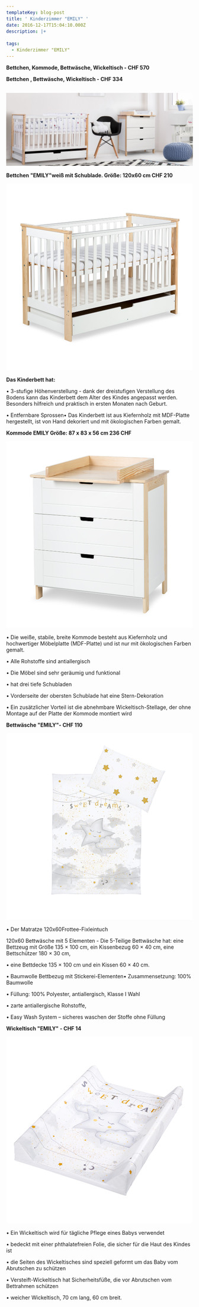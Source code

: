 ```yaml
---
templateKey: blog-post
title: ' Kinderzimmer "EMILY" '
date: 2016-12-17T15:04:10.000Z
description: |+

tags:
  - Kinderzimmer "EMILY"
---
```

**Bettchen, Kommode, Bettwäsche, Wickeltisch - CHF 570**                                                       

**Bettchen , Bettwäsche, Wickeltisch - CHF 334**

## 

![](https://raw.githubusercontent.com/koniarek/jamlanding/master/static/img/emily7.jpg)

**Bettchen "EMILY"weiß mit Schublade. Größe: 120x60 cm CHF 210** 

![](https://raw.githubusercontent.com/koniarek/jamlanding/master/static/img/emily2.jpg)

**Das Kinderbett hat:**

• 3-stufige Höhenverstellung - dank der dreistufigen Verstellung des Bodens kann das Kinderbett dem Alter des Kindes angepasst werden. Besonders hilfreich und praktisch in ersten Monaten nach Geburt.

• Entfernbare Sprossen• Das Kinderbett ist aus Kiefernholz mit MDF-Platte hergestellt, ist von Hand dekoriert und mit ökologischen Farben gemalt.

**Kommode EMILY Größe: 87 x 83 x 56 cm 236 CHF**

![](https://raw.githubusercontent.com/koniarek/jamlanding/master/static/img/emily3.jpg)

• Die weiße, stabile, breite Kommode besteht aus Kiefernholz und hochwertiger Möbelplatte (MDF-Platte) und ist nur mit ökologischen Farben gemalt.

• Alle Rohstoffe sind antiallergisch

• Die Möbel sind sehr geräumig und funktional

• hat drei tiefe Schubladen

• Vorderseite der obersten Schublade hat eine Stern-Dekoration

• Ein zusätzlicher Vorteil ist die abnehmbare Wickeltisch-Stellage, der ohne Montage auf der Platte der Kommode montiert wird

**Bettwäsche "EMILY"- CHF 110**

![](https://raw.githubusercontent.com/koniarek/jamlanding/master/static/img/emily5.jpg)

• Der Matratze 120x60Frottee-Fixleintuch 

120x60 Bettwäsche mit 5 Elementen - Die 5-Teilige Bettwäsche hat: eine Bettzeug mit Größe 135 × 100 cm, ein Kissenbezug 60 × 40 cm, eine Bettschützer 180 × 30 cm, 

• eine Bettdecke 135 × 100 cm und ein Kissen 60 × 40 cm.

• Baumwolle Bettbezug mit Stickerei-Elementen• Zusammensetzung: 100% Baumwolle

• Füllung: 100% Polyester, antiallergisch, Klasse I Wahl

• zarte antiallergische Rohstoffe, 

• Easy Wash System – sicheres waschen der Stoffe ohne Füllung 

**Wickeltisch "EMILY" - CHF 14**

![](https://raw.githubusercontent.com/koniarek/jamlanding/master/static/img/emily6.jpg)

• Ein Wickeltisch wird für tägliche Pflege eines Babys verwendet

• bedeckt mit einer phthalatefreien Folie, die sicher für die Haut des Kindes ist

• die Seiten des Wickeltisches sind speziell geformt um das Baby vom Abrutschen zu schützen

• Versteift-Wickeltisch hat Sicherheitsfüße, die vor Abrutschen vom Bettrahmen schützen

• weicher Wickeltisch, 70 cm lang, 60 cm breit.
